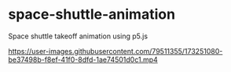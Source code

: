 # space-shuttle-animation
Space shuttle takeoff animation using p5.js

https://user-images.githubusercontent.com/79511355/173251080-be37498b-f8ef-41f0-8dfd-1ae74501d0c1.mp4

